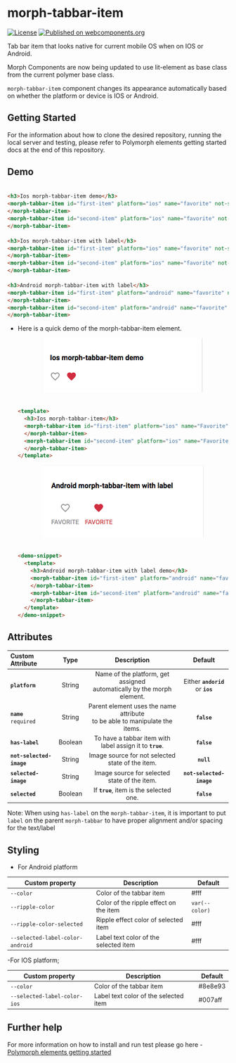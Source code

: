 # morph-tabbar-item

[![License](https://img.shields.io/badge/License-Apache%202.0-blue.svg)](https://opensource.org/licenses/Apache-2.0) [![Published on webcomponents.org](https://img.shields.io/badge/webcomponents.org-published-blue.svg)](https://www.webcomponents.org/element/PolymerElements/paper-progress)

Tab bar item that looks native for current mobile OS when on IOS or Android.

Morph Components are now being updated to use lit-element as base class from the current polymer base class.

`morph-tabbar-item` component changes its appearance automatically based on whether the platform or device is IOS or Android.

## Getting Started

For the information about how to clone the desired repository, running the local server and testing, please refer to Polymorph elements getting started docs at the end of this repository.

## Demo

<!---

```
<custom-element-demo>
  <template>
    <script src="../webcomponentsjs/webcomponents-lite.js"></script>
    <link rel="import" href="../morph-shared-colors/morph-shared-colors.html">
    <link rel="import" href="../iron-demo-helpers/demo-pages-shared-styles.html">
    <link rel="import" href="morph-tabbar-item.html">
    <custom-style>
      <style is="custom-style">
        morph-tabbar-item {
          --color: gray;
          --selected-label-color-android: gray;
          --selected-label-color-ios: #bd2d40;
        }
      </style>
    </custom-style>
    <next-code-block></next-code-block>
  </template>
</custom-element-demo>
```

-->

```html

<h3>Ios morph-tabbar-item demo</h3>
<morph-tabbar-item id="first-item" platform="ios" name="favorite" not-selected-image="img/icon.svg" selected-image="img/icon_selected.svg">
</morph-tabbar-item>
<morph-tabbar-item id="second-item" platform="ios" name="favorite" not-selected-image="img/icon.svg" selected-image="img/icon_selected.svg" selected>
</morph-tabbar-item>

<h3>Ios morph-tabbar-item with label</h3>
<morph-tabbar-item id="first-item" platform="ios" name="favorite" not-selected-image="img/icon.svg" selected-image="img/icon_selected.svg"  has-label>Favorite
</morph-tabbar-item>
<morph-tabbar-item id="second-item" platform="ios" name="favorite" not-selected-image="img/icon.svg" selected-image="img/icon_selected.svg" selected has-label>Favorite
</morph-tabbar-item>

<h3>Android morph-tabbar-item with label</h3>
<morph-tabbar-item id="first-item" platform="android" name="favorite" not-selected-image="img/icon.svg" selected-image="img/icon_selected.svg"  has-label>Heart
</morph-tabbar-item>
<morph-tabbar-item id="second-item" platform="android" name="favorite" not-selected-image="img/icon.svg" selected-image="img/icon_selected.svg" selected has-label>Heart
</morph-tabbar-item>

```

- Here is a quick demo of the morph-tabbar-item element.

  <p align="center">
    <img src="demo-images/ios-demo.png" alt="IOS morph-tabbar-item demo"/>
  </p>

  ```html

  <template>
    <h3>Ios morph-tabbar-item</h3>
    <morph-tabbar-item id="first-item" platform="ios" name="Favorite" not-selected-image="../img/icon.svg" selected-image="../img/icon_selected.svg">
    </morph-tabbar-item>
    <morph-tabbar-item id="second-item" platform="ios" name="Favorite" not-selected-image="../img/icon.svg" selected-image="../img/icon_selected.svg" selected>
    </morph-tabbar-item>
  </template>

  ```

  <p align="center">
    <img src="demo-images/android-demo.png" alt="Android morph-tabbar-item demo"/>
  </p>

  ```html

  <demo-snippet>
    <template>
      <h3>Android morph-tabbar-item with label demo</h3>
      <morph-tabbar-item id="first-item" platform="android" name="favorite" not-selected-image="../img/icon.svg" selected-image="../img/icon_selected.svg" label>
      </morph-tabbar-item>
      <morph-tabbar-item id="second-item" platform="android" name="favorite" not-selected-image="../img/icon.svg" selected-image="../img/icon_selected.svg" label selected>
      </morph-tabbar-item>
    </template>
  </demo-snippet>

  ```

## Attributes

|      Custom Attribute      |   Type  |                                   Description                                  |              Default              |
|:--------------------------|:-------:|:------------------------------------------------------------------------------:|:---------------------------------:|
|       **`platform`**       |  String | Name of the platform, get assigned<br> automatically by the morph element.     | Either **`andorid`** or **`ios`** |
| **`name`** <br> `required` |  String | Parent element uses the name attribute<br> to be able to manipulate the items. | **`false`**                       |
|         **`has-label`**        | Boolean | To have a tabbar item with label assign it to **`true`**.                      | **`false`**                       |
| **`not-selected-image`**   |  String | Image source for not selected state of the item.                               | **`null`**                        |
|    **`selected-image`**    |  String | Image source for selected state of the item.                                   | **`not-selected-image`**          |
|       **`selected`**       | Boolean | If  **`true`**, item is the selected one.                                      | **`false`**                       |

Note: When using `has-label` on the `morph-tabbar-item`, it is important to put `label` on the parent `morph-tabbar` to have proper alignment and/or spacing for the text/label

## Styling

- For Android platform

Custom property                  | Description                            | Default
---------------------------------|----------------------------------------|--------------------
`--color`                        | Color of the tabbar item               | #fff
`--ripple-color`                 | Color of the ripple effect on the item | `var(--color)`
`--ripple-color-selected`        | Ripple effect color of selected item   | #fff
`--selected-label-color-android` | Label text color of the selected item  | #fff

-For IOS platform;

Custom property                  | Description                            | Default
---------------------------------|----------------------------------------|--------------------
`--color`                        | Color of the tabbar item               | #8e8e93
`--selected-label-color-ios`     | Label text color of the selected item  | #007aff

## Further help

For more information on how to install and run test please go here - [Polymorph elements getting started]

[Polymorph elements getting started]: https://github.com/moduware/polymorph-components/blob/master/INFO.md

